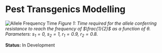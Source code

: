 # Pest Transgenics Modelling

![Allele Frequency Time](C:\Users\felip\Downloads\resistant_allele_frequency_critical_time.png)
_Figure 1: Time required for the allele conferring resistance to reach the frequency of $\frac{1}{2}$ as a function of $\theta$. Parameters: $s_1 = 0$, $s_2 = 1$, $r_1 = 0.9$, $r_2 = 0.8$._


**Status:** In Development